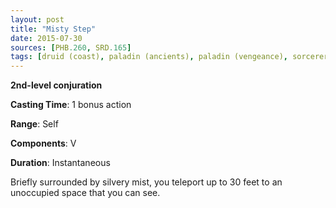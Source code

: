 ```yaml
---
layout: post
title: "Misty Step"
date: 2015-07-30
sources: [PHB.260, SRD.165]
tags: [druid (coast), paladin (ancients), paladin (vengeance), sorcerer, warlock, wizard, level2, conjuration]
---
```


**2nd-level conjuration**

**Casting Time**: 1 bonus action

**Range**: Self

**Components**: V

**Duration**: Instantaneous

Briefly surrounded by silvery mist, you teleport up to 30 feet to an unoccupied space that you can see.
